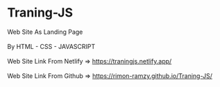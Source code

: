 # Traning-JS

Web Site As Landing Page</br></br>
By HTML - CSS - JAVASCRIPT</br></br>
Web Site Link From Netlify => https://traningjs.netlify.app/</br></br>
Web Site Link From Github => https://rimon-ramzy.github.io/Traning-JS/
